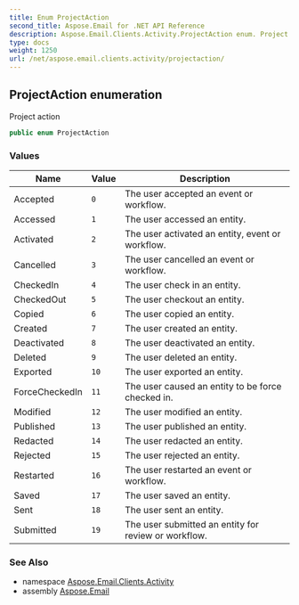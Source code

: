 ```yaml
---
title: Enum ProjectAction
second_title: Aspose.Email for .NET API Reference
description: Aspose.Email.Clients.Activity.ProjectAction enum. Project action
type: docs
weight: 1250
url: /net/aspose.email.clients.activity/projectaction/
---
```

## ProjectAction enumeration

Project action

```csharp
public enum ProjectAction
```

### Values

| Name | Value | Description |
| --- | --- | --- |
| Accepted | `0` | The user accepted an event or workflow. |
| Accessed | `1` | The user accessed an entity. |
| Activated | `2` | The user activated an entity, event or workflow. |
| Cancelled | `3` | The user cancelled an event or workflow. |
| CheckedIn | `4` | The user check in an entity. |
| CheckedOut | `5` | The user checkout an entity. |
| Copied | `6` | The user copied an entity. |
| Created | `7` | The user created an entity. |
| Deactivated | `8` | The user deactivated an entity. |
| Deleted | `9` | The user deleted an entity. |
| Exported | `10` | The user exported an entity. |
| ForceCheckedIn | `11` | The user caused an entity to be force checked in. |
| Modified | `12` | The user modified an entity. |
| Published | `13` | The user published an entity. |
| Redacted | `14` | The user redacted an entity. |
| Rejected | `15` | The user rejected an entity. |
| Restarted | `16` | The user restarted an event or workflow. |
| Saved | `17` | The user saved an entity. |
| Sent | `18` | The user sent an entity. |
| Submitted | `19` | The user submitted an entity for review or workflow. |

### See Also

* namespace [Aspose.Email.Clients.Activity](../../aspose.email.clients.activity/)
* assembly [Aspose.Email](../../)



